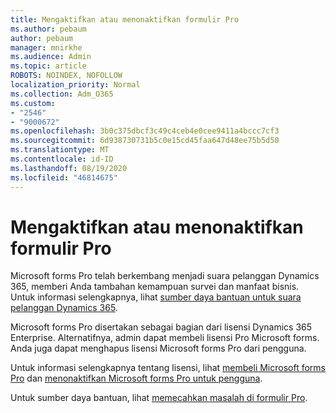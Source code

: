 ```yaml
---
title: Mengaktifkan atau menonaktifkan formulir Pro
ms.author: pebaum
author: pebaum
manager: mnirkhe
ms.audience: Admin
ms.topic: article
ROBOTS: NOINDEX, NOFOLLOW
localization_priority: Normal
ms.collection: Adm_O365
ms.custom:
- "2546"
- "9000672"
ms.openlocfilehash: 3b0c375dbcf3c49c4ceb4e0cee9411a4bccc7cf3
ms.sourcegitcommit: 6d938730731b5c0e15cd45faa647d48ee75b5d50
ms.translationtype: MT
ms.contentlocale: id-ID
ms.lasthandoff: 08/19/2020
ms.locfileid: "46814675"
---
```

# <a name="enable-or-disable-forms-pro"></a>Mengaktifkan atau menonaktifkan formulir Pro

Microsoft forms Pro telah berkembang menjadi suara pelanggan Dynamics 365, memberi Anda tambahan kemampuan survei dan manfaat bisnis. Untuk informasi selengkapnya, lihat [sumber daya bantuan untuk suara pelanggan Dynamics 365](https://go.microsoft.com/fwlink/p/?linkid=2128357).  

Microsoft forms Pro disertakan sebagai bagian dari lisensi Dynamics 365 Enterprise. Alternatifnya, admin dapat membeli lisensi Pro Microsoft forms. Anda juga dapat menghapus lisensi Microsoft forms Pro dari pengguna.  

Untuk informasi selengkapnya tentang lisensi, lihat [membeli Microsoft forms Pro](https://docs.microsoft.com/forms-pro/purchase#purchase-microsoft-forms-pro-for-users-in-a-dynamics-365-tenant) dan [menonaktifkan Microsoft forms Pro untuk pengguna](https://docs.microsoft.com/forms-pro/purchase#disable-microsoft-forms-pro-for-a-user-1).
  
Untuk sumber daya bantuan, lihat [memecahkan masalah di formulir Pro](https://docs.microsoft.com/forms-pro/troubleshoot).